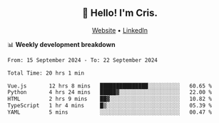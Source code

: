 
<h2 align="center">👋 Hello! I'm Cris.</h2>
<p align="center">
  <a href="https://www.criscunas.dev">Website</a> •
  <a href="https://www.linkedin.com/in/cristophercunas/">LinkedIn</a> 
</p>


📊 **Weekly development breakdown**
<!--START_SECTION:waka-->

```txt
From: 15 September 2024 - To: 22 September 2024

Total Time: 20 hrs 1 min

Vue.js       12 hrs 8 mins   ███████████████░░░░░░░░░░   60.65 %
Python       4 hrs 24 mins   █████▓░░░░░░░░░░░░░░░░░░░   22.00 %
HTML         2 hrs 9 mins    ██▓░░░░░░░░░░░░░░░░░░░░░░   10.82 %
TypeScript   1 hr 4 mins     █▒░░░░░░░░░░░░░░░░░░░░░░░   05.39 %
YAML         5 mins          ░░░░░░░░░░░░░░░░░░░░░░░░░   00.47 %
```

<!--END_SECTION:waka-->
